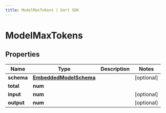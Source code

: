 ```yaml
---
title: ModelMaxTokens | Dart SDK
---
```


# ModelMaxTokens

## Properties
Name | Type | Description | Notes
------------ | ------------- | ------------- | -------------
**schema** | [**EmbeddedModelSchema**](EmbeddedModelSchema) |  | [optional] 
**total** | **num** |  | 
**input** | **num** |  | [optional] 
**output** | **num** |  | [optional] 


